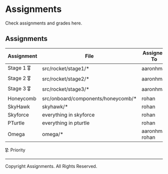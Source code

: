 # Assignments
Check assignments and grades here.

## Assignments
| Assignment   | File                               | Assigned To     |  Completed Grade  |
| ------------ |   -------------                    | -----           | ----              |
| Stage 1 🎖   | src/rocket/stage1/*                | aaronhma        | 1%                |
| Stage 2 🎖   | src/rocket/stage2/*                | aaronhma        | 32%                |
| Stage 3 🎖   | src/rocket/stage3/*                | aaronhma        | 0%                |
| Honeycomb    | src/onboard/components/honeycomb/* | rohan           | 6%                |
| SkyHawk      | skyhawk/*                          | rohan           | 0%                |
| Skyforce     | everything in skyforce             | rohan           | 15%               |
| PTurtle      | everything in pturtle              | rohan           | 100%              |
| Omega        | omega/*                            | aaronhma, rohan | 0%                |

🎖: Priority

---

Copyright Assignments. All Rights Reserved.